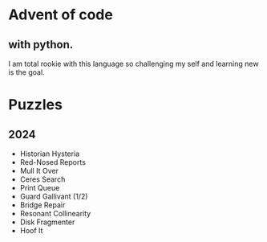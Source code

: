 # Advent of code
## with python.   

I am total rookie with this language so challenging my self and learning new is the goal.

# Puzzles
## 2024

- Historian Hysteria
- Red-Nosed Reports
- Mull It Over
- Ceres Search
- Print Queue
- Guard Gallivant (1/2)
- Bridge Repair
- Resonant Collinearity
- Disk Fragmenter
- Hoof It